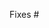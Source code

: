 <!--
Thank you for your contribution!

Please read the instructions in comments so we can organise the pull request.

Please make the Pull Request title describe what you have implemented clearly and concisely.
-->

Fixes #

<!--
Type the number of the Issue this is for after the #.

If this does not completely resolve / implement the Issue, please remove the word Fixes and change the line to a description of what you have done. Make sure you keep the issue reference.
-->